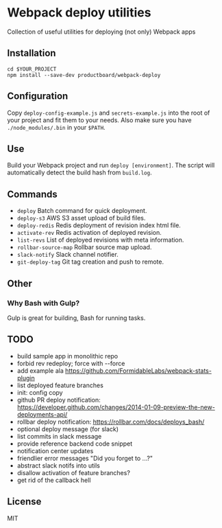 # Webpack deploy utilities
Collection of useful utilities for deploying (not only) Webpack apps

## Installation
```
cd $YOUR_PROJECT
npm install --save-dev productboard/webpack-deploy
````

## Configuration
Copy `deploy-config-example.js` and `secrets-example.js` into the root of your
project and fit them to your needs.
Also make sure you have `./node_modules/.bin` in your `$PATH`.

## Use
Build your Webpack project and run `deploy [environment]`.
The script will automatically detect the build hash from `build.log`.

## Commands
- `deploy`
Batch command for quick deployment.
- `deploy-s3`
AWS S3 asset upload of build files.
- `deploy-redis`
Redis deployment of revision index html file.
- `activate-rev`
Redis activation of deployed revision.
- `list-revs`
List of deployed revisions with meta information.
- `rollbar-source-map`
Rollbar source map upload.
- `slack-notify`
Slack channel notifier.
- `git-deploy-tag`
Git tag creation and push to remote.

## Other

### Why Bash with Gulp?
Gulp is great for building, Bash for running tasks.

## TODO
- build sample app in monolithic repo
- forbid rev redeploy; force with --force
- add example ala https://github.com/FormidableLabs/webpack-stats-plugin
- list deployed feature branches
- init: config copy
- github PR deploy notification: https://developer.github.com/changes/2014-01-09-preview-the-new-deployments-api/
- rollbar deploy notification: https://rollbar.com/docs/deploys_bash/
- optional deploy message (for slack)
- list commits in slack message
- provide reference backend code snippet
- notification center updates
- friendlier error messages "Did you forget to ...?"
- abstract slack notifs into utils
- disallow activation of feature branches?
- get rid of the callback hell

## License
MIT
